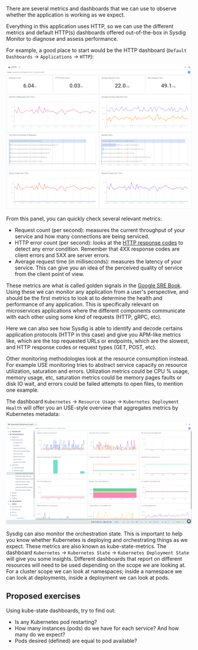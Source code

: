 There are several metrics and dashboards that we can use to observe whether the application is working as we expect.

Everything in this application uses HTTP, so we can use the different metrics and default HTTP(s) dashboards offered out-of-the-box in Sysdig Monitor to diagnose and assess performance.

For example, a good place to start would be the HTTP dashboard (`Default Dashboards` → `Applications` → `HTTP`):

![HTTP dashboard](assets/image04.png)

From this panel, you can quickly check several relevant metrics:

- Request count (per second): measures the current throughput of your service and how many connections are being serviced.
- HTTP error count (per second): looks at the [HTTP response codes](https://en.wikipedia.org/wiki/List_of_HTTP_status_codes) to detect any error condition. Remember that 4XX response codes are client errors and 5XX are server errors.
- Average request time (in milliseconds): measures the latency of your service. This can give you an idea of the perceived quality of service from the client point of view.

These metrics are what is called golden signals in the [Google SRE Book](https://landing.google.com/sre/sre-book/chapters/monitoring-distributed-systems/). Using these we can monitor any application from a user's perspective, and should be the first metrics to look at to determine the health and performance of any application. This is specifically relevant on microservices applications where the different components communicate with each other using some kind of requests (HTTP, gRPC, etc).

Here we can also see how Sysdig is able to identify and decode certains application protocols (HTTP in this case) and give you APM-like metrics like, which are the top requested URLs or endpoints, which are the  slowest, and HTTP response codes or request types (GET, POST, etc).

Other monitoring methodologies look at the resource consumption instead. For example USE monitoring tries to abstract service capacity on resource utilization, saturation and errors. Utilization metrics could be CPU % usage, memory usage, etc, saturation metrics could be memory pages faults or disk IO wait, and errors could be failed attempts to open files, to mention one example.

The dashboard `Kubernetes` → `Resource Usage` → `Kubernetes Deployment Health` will offer you an USE-style overview that aggregates metrics by Kubernetes metadata:

![Deployment health dashboard](assets/image05.png)

Sysdig can also monitor the orchestration state. This is important to help you know whether Kubernetes is deploying and orchestrating things as we expect. These metrics are also known as kube-state-metrics. The dashboard `Kubernetes` → `Kubernetes State` → `Kubernetes Deployment State` will give you some insights. Different dashboards that report on different resources will need to be used depending on the scope we are looking at. For a cluster scope we can look at namespaces; inside a namespace we can look at deployments, inside a deployment we can look at pods.

Proposed exercises
------------------

Using kube-state dashboards, try to find out:

- Is any Kubernetes pod restarting?
- How many instances (pods) do we have for each service? And how many do we expect?
- Pods desired (defined) are equal to pod available?
